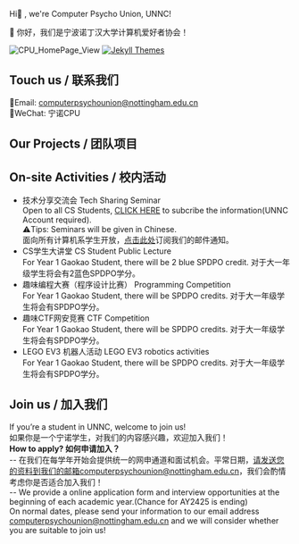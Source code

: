 Hi👋 , we're Computer Psycho Union, UNNC!

👋 你好，我们是宁波诺丁汉大学计算机爱好者协会！

![CPU_HomePage_View](https://komarev.com/ghpvc/?username=comppsyunion&label=Profile%20views&color=0e75b6&style=flat)
[![Jekyll Themes](https://img.shields.io/badge/featured%20on-JekyllThemes-red.svg)](https://jekyll-themes.com/jekyll-gitbook)

## Touch us / 联系我们  
📮Email: computerpsychounion@nottingham.edu.cn  
💬WeChat: 宁诺CPU  
## Our Projects / 团队项目

## On-site Activities / 校内活动
  - 技术分享交流会 Tech Sharing Seminar   
    Open to all CS Students, [CLICK HERE](https://forms.office.com/r/iU3z5BhiBf) to subcribe the information(UNNC Account required).  
    ⚠️Tips: Seminars will be given in Chinese.  
    面向所有计算机系学生开放，[点击此处](https://forms.office.com/r/iU3z5BhiBf)订阅我们的邮件通知。  
  - CS学生大讲堂 CS Student Public Lecture  
    For Year 1 Gaokao Student, there will be 2 blue SPDPO credit. 对于大一年级学生将会有2蓝色SPDPO学分。  
  - 趣味编程大赛（程序设计比赛） Programming Competition  
    For Year 1 Gaokao Student, there will be SPDPO credits. 对于大一年级学生将会有SPDPO学分。  
  - 趣味CTF网安竞赛 CTF Competition  
    For Year 1 Gaokao Student, there will be SPDPO credits. 对于大一年级学生将会有SPDPO学分。  
  - LEGO EV3 机器人活动 LEGO EV3 robotics activities  
    For Year 1 Gaokao Student, there will be SPDPO credits. 对于大一年级学生将会有SPDPO学分。  

## Join us / 加入我们
If you’re a student in UNNC, welcome to join us!  
如果你是一个宁诺学生，对我们的内容感兴趣，欢迎加入我们！  
**How to apply? 如何申请加入？**     
-- 在我们在每学年开始会提供统一的网申通道和面试机会。平常日期，请发送您的资料到我们的邮箱computerpsychounion@nottingham.edu.cn，我们会酌情考虑你是否适合加入我们！  
-- We provide a online application form and interview opportunities at the beginning of each academic year.(Chance for AY2425 is ending)   
On normal dates, please send your information to our email address computerpsychounion@nottingham.edu.cn and we will consider whether you are suitable to join us!  

